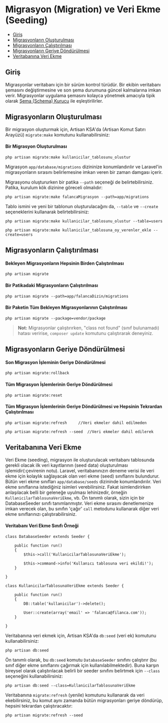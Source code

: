 # Migrasyon (Migration) ve Veri Ekme (Seeding)

- [Giriş](#introduction)
- [Migrasyonların Oluşturulması](#creating-migrations)
- [Migrasyonların Çalıştırılması](#running-migrations)
- [Migrasyonların Geriye Döndürülmesi](#rolling-back-migrations)
- [Veritabanına Veri Ekme](#database-seeding)

<a name="introduction"></a>
## Giriş

Migrasyonlar veritabanı için bir sürüm kontrol türüdür. Bir ekibin veritabanı şemasını değiştirmesine ve son şema durumuna güncel kalmalarına imkan verir. Migrasyonlar uygulama şemasını kolayca yönetmek amacıyla tipik olarak [Şema (Schema) Kurucu](/docs/schema) ile eşleştirilirler.

<a name="creating-migrations"></a>
## Migrasyonların Oluşturulması

Bir migrasyon oluşturmak için, Artisan KSA'da (Artisan Komut Satırı Arayüzü) `migrate:make` komutunu kullanabilirsiniz:

#### Bir Migrasyon Oluşturulması

	php artisan migrate:make kullanicilar_tablosunu_olustur

Migrasyon `app/database/migrations` dizininize konumlandırılır ve Laravel'in migrasyonların sırasını belirlemesine imkan veren bir zaman damgası içerir.

Migrasyonu oluştururken bir patika `--path` seçeneği de belirtebilirsiniz. Patika, kurulum kök dizinine göreceli olmalıdır:

	php artisan migrate:make falancaMigrasyon --path=app/migrations

Tablo ismini ve yeni bir tablonun oluşturulacağını da, `--table` ve `--create` seçeneklerini kullanarak belirtebilirsiniz:

	php artisan migrate:make kullanicilar_tablosunu_olustur --table=users

	php artisan migrate:make kullanicilar_tablosuna_oy_verenler_ekle --create=users

<a name="running-migrations"></a>
## Migrasyonların Çalıştırılması

#### Bekleyen Migrasyonların Hepsinin Birden Çalıştırılması

	php artisan migrate

#### Bir Patikadaki Migrasyonların Çalıştırılması

	php artisan migrate --path=app/falancaDizin/migrations

#### Bir Paketin Tüm Bekleyen Migrasyonlarının Çalıştırılması

	php artisan migrate --package=vendor/package

> **Not:** Migrasyonlar çalıştırırken, "class not found" (sınıf bulunamadı) hatası veririse, `composer update` komutunu çalıştırarak deneyiniz.

<a name="rolling-back-migrations"></a>
## Migrasyonların Geriye Döndürülmesi

#### Son Migrasyon İşleminin Geriye Döndürülmesi

	php artisan migrate:rollback

#### Tüm Migrasyon İşlemlerinin Geriye Döndürülmesi

	php artisan migrate:reset

#### Tüm Migrasyon İşlemlerinin Geriye Döndürülmesi ve Hepsinin Tekrardan Çalıştırılması

	php artisan migrate:refresh		//Veri ekmeler dahil edilmeden

	php artisan migrate:refresh --seed	//Veri ekmeler dahil edilerek

<a name="database-seeding"></a>
## Veritabanına Veri Ekme

Veri Ekme (seeding), migrasyon ile oluşturulacak veritabanı tablosunda gerekli olacak ilk veri kayıtlarının (seed data) oluşturulması işlemidir(:çevirenin notu). Laravel, veritabanınızın deneme verisi ile veri ekme için kolaylık sağlayacak olan veri ekme (seed) sınıflarını bulundurur. Bütün veri ekme sınıfları `app/database/seeds` dizininde konumlandırılır. Veri ekme sınıflarına istediğiniz isimleri verebilirsiniz. Fakat isimlendirirken anlaşılacak belli bir geleneğe uyulması lehinizedir, örneğin `KullanicilarTablosunaVeriEkme`, vb. Ön tanımlı olarak, sizin için bir DatabaseSeeder sınıfı tanımlanmıştır. Veri ekme sırasını denetlemenize imkan verecek olan, bu sınıfın 'çağır' `call` metodunu kullanarak diğer veri ekme sınıflarınızı çalıştırabilirsiniz.

#### Veritabanı Veri Ekme Sınıfı Örneği

	class DatabaseSeeder extends Seeder {

		public function run()
		{
			$this->call('KullanicilarTablosunaVeriEkme');

			$this->command->info('Kullanıcı tablosuna veri ekildi!');
		}

	}

	class KullanicilarTablosunaVeriEkme extends Seeder {

		public function run()
		{
			DB::table('kullanicilar')->delete();

			User::create(array('email' => 'falanca@filanca.com'));
		}

	}

Veritabanına veri ekmek için, Artisan KSA'da `db:seed` (veri ek) komutunu kullanabilirsiniz:

	php artisan db:seed

Ön tanımlı olarak, bu `db:seed` komutu `DatabaseSeeder` sınıfını çalıştırır (bu sınıf diğer ekme sınıflarını çağırmak için kullanılabilmektedir). Buna karşın bireysel olarak çalıştırılacak belirli bir seeder sınıfını belirtmek için `--class` seçeneğini kullanabilirsiniz:

	php artisan db:seed --class=KullanicilarTablosunaVeriEkme

Veritabanına `migrate:refresh` (yenile) komutunu kullanarak da veri ekebilirsiniz, bu komut aynı zamanda bütün migrasyonları geriye döndürüp, hepsini tekrardan çalıştıracaktır:

	php artisan migrate:refresh --seed